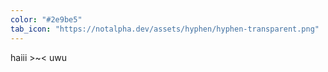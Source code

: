 ```yaml
---
color: "#2e9be5"
tab_icon: "https://notalpha.dev/assets/hyphen/hyphen-transparent.png"
---
```

haiii >~< uwu